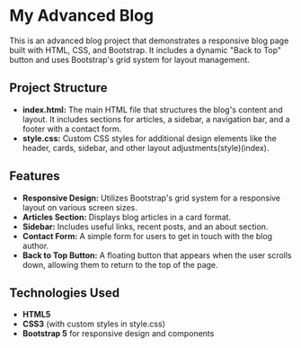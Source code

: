# My Advanced Blog
This is an advanced blog project that demonstrates a responsive blog page built with HTML, CSS, and Bootstrap. It includes a dynamic "Back to Top" button and uses Bootstrap's grid system for layout management.


## Project Structure
- **index.html:** The main HTML file that structures the blog's content and layout. It includes sections for articles, a sidebar, a navigation bar, and a footer with a contact form.
- **style.css:** Custom CSS styles for additional design elements like the header, cards, sidebar, and other layout adjustments​(style)​(index).


## Features
- **Responsive Design:** Utilizes Bootstrap's grid system for a responsive layout on various screen sizes.
- **Articles Section:** Displays blog articles in a card format.
- **Sidebar:** Includes useful links, recent posts, and an about section.
- **Contact Form:** A simple form for users to get in touch with the blog author.
- **Back to Top Button:** A floating button that appears when the user scrolls down, allowing them to return to the top of the page.


## Technologies Used
- **HTML5**
- **CSS3** (with custom styles in style.css)
- **Bootstrap 5** for responsive design and components
  
